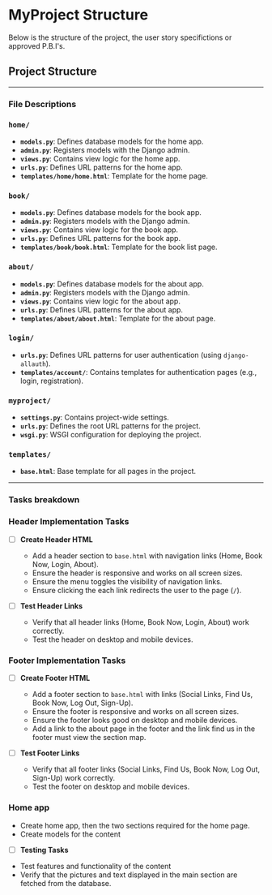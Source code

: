 # MyProject Structure

Below is the structure of the project, the user story specifictions or approved P.B.I's.

## Project Structure
---

### File Descriptions

### `home/`
- **`models.py`**: Defines database models for the home app.
- **`admin.py`**: Registers models with the Django admin.
- **`views.py`**: Contains view logic for the home app.
- **`urls.py`**: Defines URL patterns for the home app.
- **`templates/home/home.html`**: Template for the home page.

### `book/`
- **`models.py`**: Defines database models for the book app.
- **`admin.py`**: Registers models with the Django admin.
- **`views.py`**: Contains view logic for the book app.
- **`urls.py`**: Defines URL patterns for the book app.
- **`templates/book/book.html`**: Template for the book list page.

### `about/`
- **`models.py`**: Defines database models for the about app.
- **`admin.py`**: Registers models with the Django admin.
- **`views.py`**: Contains view logic for the about app.
- **`urls.py`**: Defines URL patterns for the about app.
- **`templates/about/about.html`**: Template for the about page.

### `login/`
- **`urls.py`**: Defines URL patterns for user authentication (using `django-allauth`).
- **`templates/account/`**: Contains templates for authentication pages (e.g., login, registration).

### `myproject/`
- **`settings.py`**: Contains project-wide settings.
- **`urls.py`**: Defines the root URL patterns for the project.
- **`wsgi.py`**: WSGI configuration for deploying the project.

### `templates/`
- **`base.html`**: Base template for all pages in the project.

---

### Tasks breakdown

### Header Implementation Tasks
- [ ] **Create Header HTML**
      
  - Add a header section to `base.html` with navigation links (Home, Book Now, Login, About).
  - Ensure the header is responsive and works on all screen sizes.
  - Ensure the menu toggles the visibility of navigation links.
  - Ensure clicking the each link redirects the user to the page (`/`).

- [ ] **Test Header Links**
  - Verify that all header links (Home, Book Now, Login, About) work correctly.
  - Test the header on desktop and mobile devices.
    
### Footer Implementation Tasks
- [ ] **Create Footer HTML**
      
  - Add a footer section to `base.html` with links (Social Links, Find Us, Book Now, Log Out, Sign-Up).
  - Ensure the footer is responsive and works on all screen sizes.
  - Ensure the footer looks good on desktop and mobile devices.
  - Add a link to the about page in the footer and the link find us in the footer must view the section map.
     
- [ ] **Test Footer Links**
  - Verify that all footer links (Social Links, Find Us, Book Now, Log Out, Sign-Up) work correctly.
  - Test the footer on desktop and mobile devices.
    
### Home app

- Create home app, then the two sections required for the home page.
- Create models for the content

- [ ] **Testing Tasks**
 - Test features and functionality of the content
 - Verify that the pictures and text displayed in the main section are fetched from the database.
